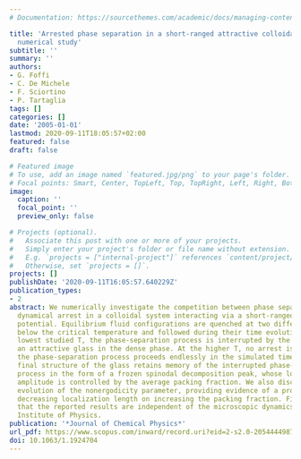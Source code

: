```yaml
---
# Documentation: https://sourcethemes.com/academic/docs/managing-content/

title: 'Arrested phase separation in a short-ranged attractive colloidal system: A
  numerical study'
subtitle: ''
summary: ''
authors:
- G. Foffi
- C. De Michele
- F. Sciortino
- P. Tartaglia
tags: []
categories: []
date: '2005-01-01'
lastmod: 2020-09-11T18:05:57+02:00
featured: false
draft: false

# Featured image
# To use, add an image named `featured.jpg/png` to your page's folder.
# Focal points: Smart, Center, TopLeft, Top, TopRight, Left, Right, BottomLeft, Bottom, BottomRight.
image:
  caption: ''
  focal_point: ''
  preview_only: false

# Projects (optional).
#   Associate this post with one or more of your projects.
#   Simply enter your project's folder or file name without extension.
#   E.g. `projects = ["internal-project"]` references `content/project/deep-learning/index.md`.
#   Otherwise, set `projects = []`.
projects: []
publishDate: '2020-09-11T16:05:57.640229Z'
publication_types:
- 2
abstract: We numerically investigate the competition between phase separation and
  dynamical arrest in a colloidal system interacting via a short-ranged attractive
  potential. Equilibrium fluid configurations are quenched at two different temperatures
  below the critical temperature and followed during their time evolution. At the
  lowest studied T, the phase-separation process is interrupted by the formation of
  an attractive glass in the dense phase. At the higher T, no arrest is observed and
  the phase-separation process proceeds endlessly in the simulated time window. The
  final structure of the glass retains memory of the interrupted phase-separation
  process in the form of a frozen spinodal decomposition peak, whose location and
  amplitude is controlled by the average packing fraction. We also discuss the time
  evolution of the nonergodicity parameter, providing evidence of a progressively
  decreasing localization length on increasing the packing fraction. Finally, we confirm
  that the reported results are independent of the microscopic dynamics. © 2005 American
  Institute of Physics.
publication: '*Journal of Chemical Physics*'
url_pdf: https://www.scopus.com/inward/record.uri?eid=2-s2.0-20544449875&doi=10.1063%2f1.1924704&partnerID=40&md5=d1356fb75b3cbced56de4d2f162a3fcd
doi: 10.1063/1.1924704
---
```

